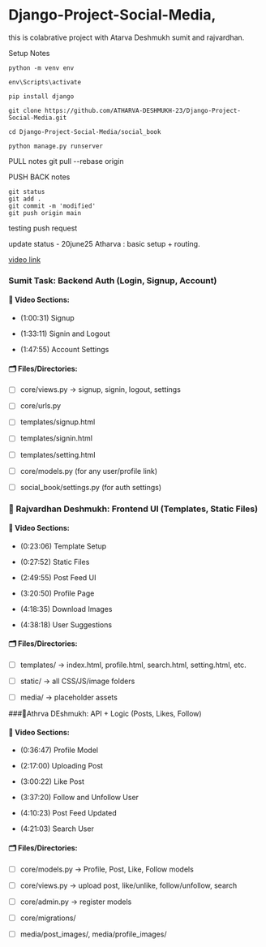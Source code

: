 # Django-Project-Social-Media,

this is colabrative project with Atarva Deshmukh sumit and rajvardhan.

Setup Notes
    
    python -m venv env
    
    env\Scripts\activate
    
    pip install django
    
    git clone https://github.com/ATHARVA-DESHMUKH-23/Django-Project-Social-Media.git
    
    cd Django-Project-Social-Media/social_book
    
    python manage.py runserver

PULL notes
    git pull --rebase origin

PUSH BACK notes

    git status
    git add .
    git commit -m 'modified'
    git push origin main

testing push request

update status
    - 20june25 Atharva : basic setup + routing.

[video link](https://www.youtube.com/watch?v=xSUm6iMtREA&t=291s) 

### Sumit Task: Backend Auth (Login, Signup, Account)
#### 🎥 Video Sections:
- (1:00:31) Signup

- (1:33:11) Signin and Logout

- (1:47:55) Account Settings

#### 🗂️ Files/Directories:
- [ ] core/views.py → signup, signin, logout, settings

- [ ] core/urls.py

- [ ] templates/signup.html

- [ ] templates/signin.html

- [ ] templates/setting.html

- [ ] core/models.py (for any user/profile link)

- [ ] social_book/settings.py (for auth settings)

### 🎨 Rajvardhan Deshmukh: Frontend UI (Templates, Static Files)
#### 🎥 Video Sections:
- (0:23:06) Template Setup

- (0:27:52) Static Files

- (2:49:55) Post Feed UI

- (3:20:50) Profile Page

- (4:18:35) Download Images

- (4:38:18) User Suggestions

#### 🗂️ Files/Directories:
- [ ] templates/ → index.html, profile.html, search.html, setting.html, etc.

- [ ] static/ → all CSS/JS/image folders

- [ ] media/ → placeholder assets

###🔌Athrva DEshmukh: API + Logic (Posts, Likes, Follow)
#### 🎥 Video Sections:
- (0:36:47) Profile Model

- (2:17:00) Uploading Post

- (3:00:22) Like Post

- (3:37:20) Follow and Unfollow User

- (4:10:23) Post Feed Updated

- (4:21:03) Search User

#### 🗂️ Files/Directories:
- [ ] core/models.py → Profile, Post, Like, Follow models

- [ ] core/views.py → upload post, like/unlike, follow/unfollow, search

- [ ] core/admin.py → register models

- [ ] core/migrations/

- [ ] media/post_images/, media/profile_images/
